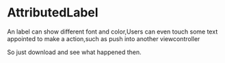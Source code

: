 AttributedLabel
===============

An label can show different font and color,Users can even touch some text appointed to make a action,such as push into another viewcontroller

So just download and see what happened then.